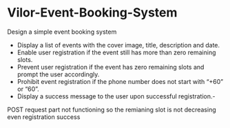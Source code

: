 # Vilor-Event-Booking-System
Design a simple event booking system
- Display a list of events with the cover image, title, description and date.
- Enable user registration if the event still has more than zero remaining slots.
- Prevent user registration if the event has zero remaining slots and prompt the user accordingly.
- Prohibit event registration if the phone number does not start with “+60” or “60”.
- Display a success message to the user upon successful registration.-

POST request part not functioning so the remianing slot is not decreasing even registration success
